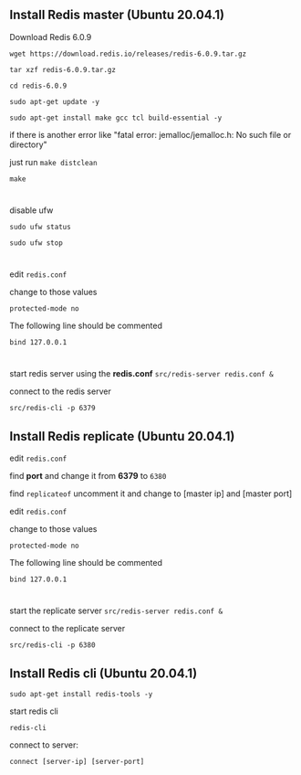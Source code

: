 ## Install Redis master (Ubuntu 20.04.1)

Download Redis 6.0.9

`wget https://download.redis.io/releases/redis-6.0.9.tar.gz`

`tar xzf redis-6.0.9.tar.gz`

`cd redis-6.0.9`

`sudo apt-get update -y`

`sudo apt-get install make gcc tcl build-essential -y`

if there is another error like "fatal error: jemalloc/jemalloc.h: No such file or directory"

just run `make distclean`

`make`

#

disable ufw

`sudo ufw status`

`sudo ufw stop`

#

edit `redis.conf`

change to those values

`protected-mode no`

The following line should be commented

`bind 127.0.0.1`

#

start redis server using the <strong>redis.conf</strong> `src/redis-server redis.conf &`

connect to the redis server

`src/redis-cli -p 6379`

## Install Redis replicate (Ubuntu 20.04.1)

edit `redis.conf`

find <strong>port</strong> and change it from <strong>6379</strong> to `6380`

find `replicateof` uncomment it and change to [master ip] and [master port]

edit `redis.conf`

change to those values

`protected-mode no`

The following line should be commented

`bind 127.0.0.1`

#

start the replicate server `src/redis-server redis.conf &`

connect to the replicate server

`src/redis-cli -p 6380`

## Install Redis cli (Ubuntu 20.04.1)

`sudo apt-get install redis-tools -y`

start redis cli

`redis-cli`

connect to server:

`connect [server-ip] [server-port]`